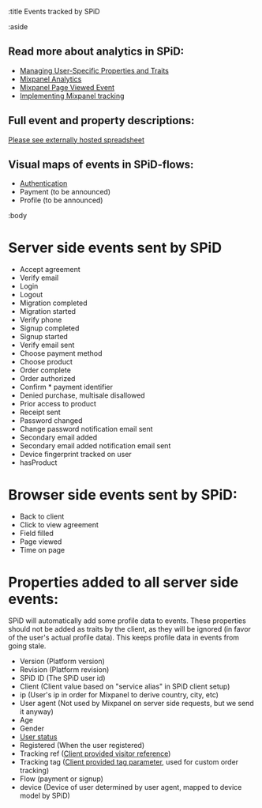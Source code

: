 :title Events tracked by SPiD

:aside

## Read more about analytics in SPiD:
- [Managing User-Specific Properties and Traits](/mixpanel/managing-properties-and-traits/)
- [Mixpanel Analytics](/mixpanel/analytics/)
- [Mixpanel Page Viewed Event](/mixpanel/page-viewed-event/)
- [Implementing Mixpanel tracking](/mixpanel/implementing-tracking/)

## Full event and property descriptions:
[Please see externally hosted spreadsheet](https://docs.google.com/spreadsheet/ccc?key=0An7r5IwHGo5MdG04bjlRVE5sUFNNc0JPdV9BUGtEWWc&usp=sharing)

## Visual maps of events in SPiD-flows:
- [Authentication](https://docs.google.com/drawings/d/1ltS8Yqt3pgoD2ymTJwm66KRZLEFbJTdFJbC_d6i6DBw/edit?usp=sharing)
- Payment (to be announced)
- Profile (to be announced)


:body

# Server side events sent by SPiD

- Accept agreement
- Verify email
- Login
- Logout
- Migration completed
- Migration started
- Verify phone
- Signup completed
- Signup started
- Verify email sent
- Choose payment method
- Choose product
- Order complete
- Order authorized
- Confirm * payment identifier
- Denied purchase, multisale disallowed
- Prior access to product
- Receipt sent
- Password changed
- Change password notification email sent
- Secondary email added
- Secondary email added notification email sent
- Device fingerprint tracked on user
- hasProduct


# Browser side events sent by SPiD:

- Back to client
- Click to view agreement
- Field filled
- Page viewed
- Time on page


# Properties added to all server side events:

SPiD will automatically add some profile data to events. These properties should
not be added as traits by the client, as they will be ignored (in favor of the
user's actual profile data). This keeps profile data in events from going stale.

- Version (Platform version)
- Revision (Platform revision)
- SPiD ID (The SPiD user id)
- Client (Client value based on "service alias" in SPiD client setup)
- ip (User's ip in order for Mixpanel to derive country, city, etc)
- User agent (Not used by Mixpanel on server side requests, but we send it anyway)
- Age
- Gender
- [User status](/user-status/) 
- Registered (When the user registered)
- Tracking ref ([Client provided visitor reference](/tracking-parameters/))
- Tracking tag ([Client provided tag parameter](/tracking-parameters/), used for custom order tracking)
- Flow (payment or signup)
- device (Device of user determined by user agent, mapped to device model by SPiD)
